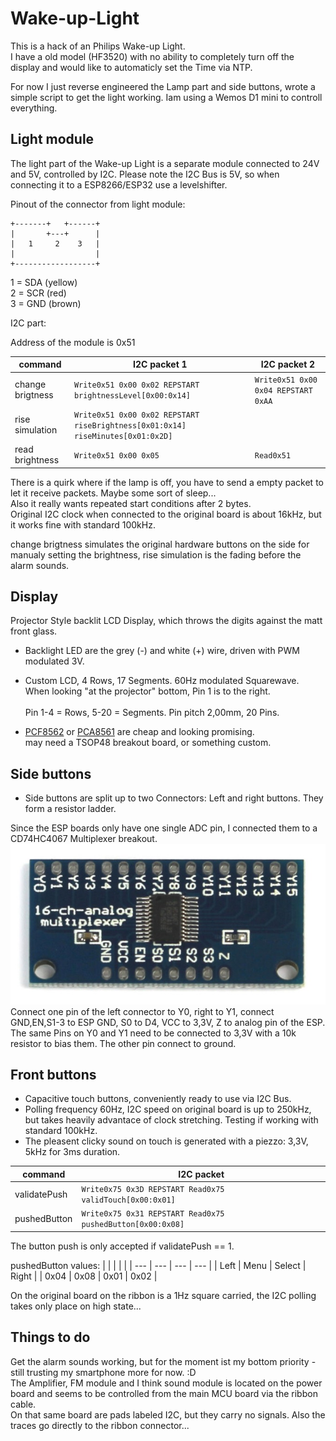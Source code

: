 # Wake-up-Light
This is a hack of an Philips Wake-up Light.<br>
I have a old model (HF3520) with no ability to completely turn off the display and would like to automaticly set the Time via NTP.

For now I just reverse engineered the Lamp part and side buttons, wrote a simple script to get the light working.
Iam using a Wemos D1 mini to controll everything.

## Light module
The light part of the Wake-up Light is a separate module connected to 24V and 5V, controlled by I2C.
Please note the I2C Bus is 5V, so when connecting it to a ESP8266/ESP32 use a levelshifter.

Pinout of the connector from light module:

```
+-------+   +------+
|       +---+      |
|   1     2    3   |
|                  |
+------------------+
```

1 = SDA (yellow)<br>
2 = SCR (red)<br>
3 = GND (brown)<br>

I2C part:

Address of the module is 0x51

| command  | I2C packet 1 | I2C packet 2 | 
| ------------- | ------------- | ------------- |
| change brigtness  | `Write0x51 0x00 0x02 REPSTART brightnessLevel[0x00:0x14]`   |  `Write0x51 0x00 0x04 REPSTART 0xAA` |
| rise simulation  | `Write0x51 0x00 0x02 REPSTART riseBrightness[0x01:0x14] riseMinutes[0x01:0x2D]`   |   |
| read brightness  | `Write0x51 0x00 0x05` | `Read0x51` |

There is a quirk where if the lamp is off, you have to send a empty packet to let it receive packets. Maybe some sort of sleep...<br>
Also it really wants repeated start conditions after 2 bytes.<br>
Original I2C clock when connected to the original board is about 16kHz, but it works fine with standard 100kHz.

change brigtness simulates the original hardware buttons on the side for manualy setting the brightness, rise simulation is the fading before the alarm sounds.

## Display

Projector Style backlit LCD Display, which throws the digits against the matt front glass.

- Backlight LED are the grey (-) and white (+) wire, driven with PWM modulated 3V.

- Custom LCD, 4 Rows, 17 Segments. 60Hz modulated Squarewave.<br>
When looking "at the projector" bottom, Pin 1 is to the right.<br><br>
Pin 1-4 = Rows, 5-20 = Segments. Pin pitch 2,00mm, 20 Pins.

- [PCF8562](https://www.nxp.com/docs/en/data-sheet/PCF8562.pdf) or [PCA8561](https://www.nxp.com/docs/en/data-sheet/PCA8561.pdf) are cheap and looking promising.<br>
  may need a TSOP48 breakout board, or something custom. 

## Side buttons

- Side buttons are split up to two Connectors: Left and right buttons. They form a resistor ladder.

Since the ESP boards only have one single ADC pin, I connected them to a CD74HC4067 Multiplexer breakout.
![alt text](https://github.com/BKayCode/Wake-up-Light/blob/main/s-l1600-1.jpg?raw=true)<br>
Connect one pin of the left connector to Y0, right to Y1, connect GND,EN,S1-3 to ESP GND, S0 to D4, VCC to 3,3V, Z to analog pin of the ESP.
The same Pins on Y0 and Y1 need to be connected to 3,3V with a 10k resistor to bias them. The other pin connect to ground.


## Front buttons

- Capacitive touch buttons, conveniently ready to use via I2C Bus. <br>
- Polling frequency 60Hz, I2C speed on original board is up to 250kHz, but takes heavily advantace of clock stretching. Testing if working with standard 100kHz.<br>
- The pleasent clicky sound on touch is generated with a piezzo: 3,3V, 5kHz for 3ms duration.<br>

| command  | I2C packet
| ------------- | ------------- |
| validatePush  | `Write0x75 0x3D REPSTART Read0x75 validTouch[0x00:0x01]` | 
| pushedButton  | `Write0x75 0x31 REPSTART Read0x75 pushedButton[0x00:0x08]`|

The button push is only accepted if validatePush == 1.

pushedButton values:
|   |   |   |  |
| --- | --- | --- | --- |
| Left | Menu	 | Select	 | Right |
| 0x04	| 	0x08	| 	0x01	| 	0x02 |

On the original board on the ribbon is a 1Hz square carried, the I2C polling takes only place on high state...


## Things to do

Get the alarm sounds working, but for the moment ist my bottom priority - still trusting my smartphone more for now. :D<br>
The Amplifier, FM module and I think sound module is located on the power board and seems to be controlled from the main MCU board via the ribbon cable.<br>
On that same board are pads labeled I2C, but they carry no signals. Also the traces go directly to the ribbon connector...
